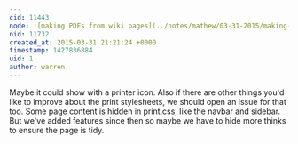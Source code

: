 ```yaml
---
cid: 11443
node: ![making PDFs from wiki pages](../notes/mathew/03-31-2015/making-pdfs-from-wiki-pages)
nid: 11732
created_at: 2015-03-31 21:21:24 +0000
timestamp: 1427836884
uid: 1
author: warren
---
```


Maybe it could show with a printer icon. Also if there are other things you'd like to improve about the print stylesheets, we should open an issue for that too. Some page content is hidden in print.css, like the navbar and sidebar. But we've added features since then so maybe we have to hide more thinks to ensure the page is tidy.